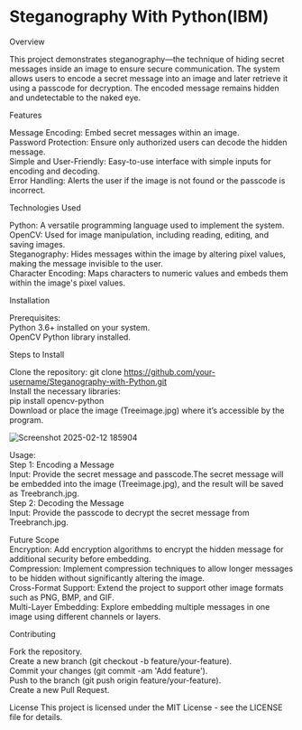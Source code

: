 # Steganography With Python(IBM)

Overview

This project demonstrates steganography—the technique of hiding secret messages inside an image to ensure secure communication. The system allows users to encode a secret message into an image and later retrieve it using a passcode for decryption. The encoded message remains hidden and undetectable to the naked eye.

Features

Message Encoding: Embed secret messages within an image.    
Password Protection: Ensure only authorized users can decode the hidden message.     
Simple and User-Friendly: Easy-to-use interface with simple inputs for encoding and decoding.      
Error Handling: Alerts the user if the image is not found or the passcode is incorrect.    

Technologies Used

Python: A versatile programming language used to implement the system.     
OpenCV: Used for image manipulation, including reading, editing, and saving images.       
Steganography: Hides messages within the image by altering pixel values, making the message invisible to the user.     
Character Encoding: Maps characters to numeric values and embeds them within the image's pixel values.    

Installation

Prerequisites:      
Python 3.6+ installed on your system.        
OpenCV Python library installed.  

Steps to Install 

Clone the repository:
git clone https://github.com/your-username/Steganography-with-Python.git    
Install the necessary libraries:  
pip install opencv-python         
Download or place the image (Treeimage.jpg) where it’s accessible by the program.       

![Screenshot 2025-02-12 185904](https://github.com/user-attachments/assets/f164fced-5c5c-41bd-b783-3851141b5b45)


Usage:  
Step 1: Encoding a Message  
Input: Provide the secret message and passcode.The secret message will be embedded into the image (Treeimage.jpg), and the result will be saved as Treebranch.jpg.     
Step 2: Decoding the Message  
Input: Provide the passcode to decrypt the secret message from Treebranch.jpg.  


Future Scope    
Encryption: Add encryption algorithms to encrypt the hidden message for additional security before embedding.    
Compression: Implement compression techniques to allow longer messages to be hidden without significantly altering the image.   
Cross-Format Support: Extend the project to support other image formats such as PNG, BMP, and GIF.   
Multi-Layer Embedding: Explore embedding multiple messages in one image using different channels or layers.    

Contributing

Fork the repository.    
Create a new branch (git checkout -b feature/your-feature).   
Commit your changes (git commit -am 'Add feature').   
Push to the branch (git push origin feature/your-feature).   
Create a new Pull Request.   

License
This project is licensed under the MIT License - see the LICENSE file for details.
